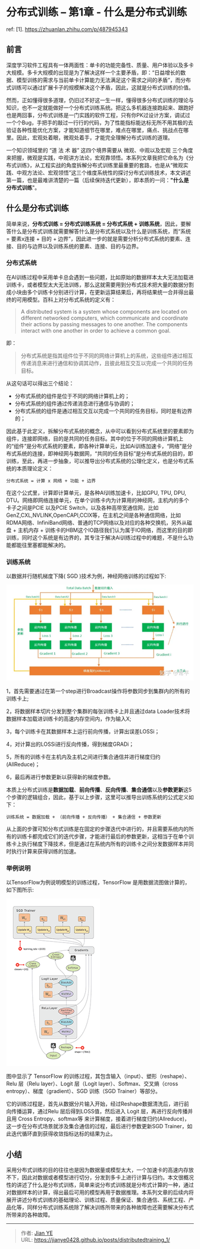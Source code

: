 # 分布式训练 – 第1章 - 什么是分布式训练


ref:
[1]. https://zhuanlan.zhihu.com/p/487945343

## 前言

深度学习软件工程具有一体两面性：单卡的功能完备性、质量、用户体验以及多卡大规模。多卡大规模的出现是为了解决这样一个主要矛盾，即：“日益增长的数据、模型训练的需求与当前单卡计算能力无法满足这个需求之间的矛盾”，而分布式训练可以通过扩展卡子的规模解决这个矛盾，因此，这就是分布式训练的价值。

然而，正如懂得很多道理，仍旧过不好这一生一样，懂得很多分布式训练的理论与知识，也不一定就能做好一个分布式训练系统。把这么多机器连接跑起来、跟跑好也是两回事，分布式训练是一门实践的软件工程，只有你PK过设计方案，调试过一个个Bug，手把手的敲过一行行的代码，为了性能指标能达标无所不用其极的去验证各种性能优化方案，才能知道细节在哪里，难点在哪里，痛点、挑战点在哪里。因此，宏观处着眼，微观处着手，才能完全理解分布式训练的道理。

一个知识领域里的 “道 法 术 器” 这四个境界需要从 微观、中观以及宏观 三个角度来把握，微观是实践，中观讲方法论，宏观靠领悟。本系列文章我把它命名为《分布式训练》，从工程实战的角度拆解分布式训练里最重要的套路，也是从“微观实践、中观方法论、宏观领悟”这三个维度系统性的探讨分布式训练技术，本文讲述第一篇，也是最难讲清楚的一篇（后续保持迭代更新），即本质的一问：**"什么是分布式训练**"。

## 什么是分布式训练

简单来说，**分布式训练 = 分布式训练系统 = 分布式系统 + 训练系统**，因此，要解答什么是分布式训练就需要解答什么是分布式系统以及什么是训练系统，而“系统 = 要素x连接 + 目的 + 边界”，因此进一步的就是需要分析分布式系统的要素、连接、目的与边界以及训练系统的要素、连接、目的与边界。

### 分布式系统

在AI训练过程中采用单卡总会遇到一些问题，比如原始的数据样本太大无法加载进训练卡，或者模型太大无法训练，那么这就需要用到分布式技术把大量的数据分割成小块由多个训练卡分别进行计算，在更新运算结果后，再将结果统一合并得出最终的可用模型。百科上对分布式系统的定义有：

> A distributed system is a system whose components are located on different networked computers, which communicate and coordinate their actions by passing messages to one another. The components interact with one another in order to achieve a common goal.

即：

> 分布式系统是指其组件位于不同的网络计算机上的系统，这些组件通过相互传递消息来进行通信和协调其动作，且彼此相互交互以完成一个共同的任务目标。

从这句话可以得出三个结论：

- 分布式系统的组件是位于不同的网络计算机上的；
- 分布式系统的组件通过传递消息进行通信与协调的；
- 分布式系统的组件是通过相互交互以完成一个共同的任务目标，同时是有边界的；

因此基于此定义，拆解分布式系统的概念，从中可以看到分布式系统里的要素即为组件，连接即网络，目的是共同的任务目标。其中的位于不同的网络计算机上的“组件”是分布式系统的要素，即各种计算单元，比如Ai训练加速卡，“网络”是分布式系统的连接，即神经网与数据网，“共同的任务目标”是分布式系统的目的，即训练，至此，再进一步抽象，可以推导出分布式系统的公理化定义，也是分布式系统的本质理论定义：

```shell
分布式系统 = 计算 x 网络 + 功能 + 边界
```

在这个公式里，计算即计算单元，是各种AI训练加速卡，比如GPU, TPU, DPU, DTU。网络即网络连接单元，在单个训练卡内为计算用的神经网，主机内的多个卡子之间是PCIE 以及PCIE Switch，以及各种高带宽通信网，比如GenZ,CXL,NVLINK,OpenCAPI,CCIX等，在主机之间是各种通信网络，比如RDMA网络、InfiniBand网络、普通的TCP网络以及对应的各种交换机，另外从磁盘 + 主机内存 + 训练卡的HBM这个IO路径我们认为属于IO网络，而这里的目的即训练，同时这个系统是有边界的，其专注于解决Ai训练过程中的难题，不是什么功能都能往里塞都能解决的。


### 训练系统

以数据并行随机梯度下降( SGD )技术为例，神经网络训练的过程如下:

![data parallel demo](images/2022-10-29_DistributedTraining_1_data_parallel.webp#center)

1，首先需要通过在第一个step进行Broadcast操作将参数同步到集群内的所有的训练卡上;

2，将数据样本切片分发到整个集群的每张训练卡上并且通过data Loader技术将数据样本加载进训练卡的高速内存空间内，作为输入X;

3，每个训练卡在其数据样本上运行前向传播，计算出误差LOSSi；

4，对计算出的LOSSi进行反向传播，得到梯度GRADi；

5，所有的训练卡在主机内及主机之间进行集合通信并进行梯度归约(AllReduce)；

6，最后再进行参数更新以获得新的梯度参数。

本质上分布式训练是**数据加载**、**前向传播**、**反向传播**、**集合通信**以及**参数更新**这5个步骤的逻辑组合，因此，基于以上步骤，这里可以推导出训练系统的公式定义如下：

```shell
训练系统 = 数据加载 + （前向传播 + 反向传播） + 集合通信 + 参数更新
```
从上面的步骤可知分布式训练是在固定的步骤迭代中进行的，并且需要系统内的所有的训练卡都完成它们的迭代步骤，才能进行最后的参数更新，这相当于在单个训练卡上执行梯度下降技术，但是通过在系统内所有的训练卡之间分发数据样本并同时执行计算来获得训练的加速。

### 举例说明

以TensorFlow为例说明模型的训练过程，TensorFlow 是用数据流图做计算的，如下图所示:

![tf demo](images/2022-10-29_DistributedTraining_1_tf_demo.gif#center)

图中显示了 TensorFlow 的训练过程，其包含输入（input）、塑形（reshape）、Relu 层（Relu layer）、Logit 层（Logit layer）、Softmax、交叉熵（cross entropy）、梯度（gradient）、SGD 训练（SGD Trainer）等部分。

它的训练过程是，首先从数据分片输入开始，经过Reshape数据清洗后，进行前向传播运算，通过Relu 层后得到LOSS值，然后进入 Logit 层，再进行反向传播并且用 Cross Entropy、softmax等 来计算梯度，接着进行梯度归约(Allreduce)，这一步在分布式场景就涉及集合通信的过程，最后进行参数更新SGD Trainer，如此迭代循环直到获得收敛指标达标的结果为止。

## 小结

采用分布式训练的目的往往也是因为数据量或模型太大，一个加速卡的高速内存放不下，因此对数据或者模型进行切分，分发到多卡上进行计算与归约。本文很概况性的讲述了什么是分布式训练，简单来说分布式训练就是分布式计算的一种，通过对数据样本的计算，得出最后可用的模型再用于数据推理。本系列文章的后续内将展开讲述分布式训练的基础理论、训练过程、质量保证、集合通信、系统工程、产品化等，同样分布式训练系统除了解决训练所带来的各种故障也还需要解决分布式所带来的各种故障。


---

> 作者: [Jian YE](https://github.com/jianye0428)  
> URL: https://jianye0428.github.io/posts/distributedtraining_1/  

